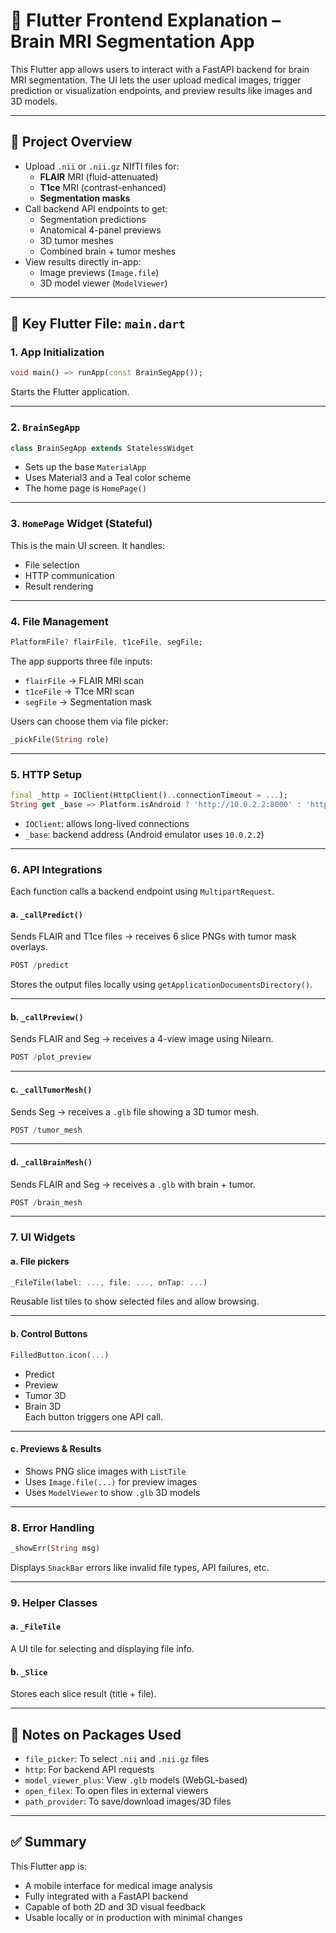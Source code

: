 
# 🧠 Flutter Frontend Explanation – Brain MRI Segmentation App

This Flutter app allows users to interact with a FastAPI backend for brain MRI segmentation. The UI lets the user upload medical images, trigger prediction or visualization endpoints, and preview results like images and 3D models.

---

## 🧩 Project Overview

- Upload `.nii` or `.nii.gz` NIfTI files for:
  - **FLAIR** MRI (fluid-attenuated)
  - **T1ce** MRI (contrast-enhanced)
  - **Segmentation masks**
- Call backend API endpoints to get:
  - Segmentation predictions
  - Anatomical 4-panel previews
  - 3D tumor meshes
  - Combined brain + tumor meshes
- View results directly in-app:
  - Image previews (`Image.file`)
  - 3D model viewer (`ModelViewer`)

---

## 📁 Key Flutter File: `main.dart`

### 1. **App Initialization**
```dart
void main() => runApp(const BrainSegApp());
```
Starts the Flutter application.

---

### 2. **`BrainSegApp`**
```dart
class BrainSegApp extends StatelessWidget
```
- Sets up the base `MaterialApp`
- Uses Material3 and a Teal color scheme
- The home page is `HomePage()`

---

### 3. **`HomePage` Widget (Stateful)**
This is the main UI screen. It handles:
- File selection
- HTTP communication
- Result rendering

---

### 4. **File Management**

```dart
PlatformFile? flairFile, t1ceFile, segFile;
```

The app supports three file inputs:
- `flairFile` → FLAIR MRI scan
- `t1ceFile` → T1ce MRI scan
- `segFile` → Segmentation mask

Users can choose them via file picker:
```dart
_pickFile(String role)
```

---

### 5. **HTTP Setup**

```dart
final _http = IOClient(HttpClient()..connectionTimeout = ...);
String get _base => Platform.isAndroid ? 'http://10.0.2.2:8000' : 'http://127.0.0.1:8000';
```

- `IOClient`: allows long-lived connections
- `_base`: backend address (Android emulator uses `10.0.2.2`)

---

### 6. **API Integrations**

Each function calls a backend endpoint using `MultipartRequest`.

#### a. **`_callPredict()`**
Sends FLAIR and T1ce files → receives 6 slice PNGs with tumor mask overlays.
```dart
POST /predict
```

Stores the output files locally using `getApplicationDocumentsDirectory()`.

---

#### b. **`_callPreview()`**
Sends FLAIR and Seg → receives a 4-view image using Nilearn.
```dart
POST /plot_preview
```

---

#### c. **`_callTumorMesh()`**
Sends Seg → receives a `.glb` file showing a 3D tumor mesh.
```dart
POST /tumor_mesh
```

---

#### d. **`_callBrainMesh()`**
Sends FLAIR and Seg → receives a `.glb` with brain + tumor.
```dart
POST /brain_mesh
```

---

### 7. **UI Widgets**

#### a. File pickers
```dart
_FileTile(label: ..., file: ..., onTap: ...)
```

Reusable list tiles to show selected files and allow browsing.

---

#### b. Control Buttons
```dart
FilledButton.icon(...)
```

- Predict
- Preview
- Tumor 3D
- Brain 3D  
Each button triggers one API call.

---

#### c. Previews & Results

- Shows PNG slice images with `ListTile`
- Uses `Image.file(...)` for preview images
- Uses `ModelViewer` to show `.glb` 3D models

---

### 8. **Error Handling**
```dart
_showErr(String msg)
```
Displays `SnackBar` errors like invalid file types, API failures, etc.

---

### 9. **Helper Classes**

#### a. `_FileTile`
A UI tile for selecting and displaying file info.

#### b. `_Slice`
Stores each slice result (title + file).

---

## 🧪 Notes on Packages Used

- `file_picker`: To select `.nii` and `.nii.gz` files
- `http`: For backend API requests
- `model_viewer_plus`: View `.glb` models (WebGL-based)
- `open_filex`: To open files in external viewers
- `path_provider`: To save/download images/3D files

---

## ✅ Summary

This Flutter app is:
- A mobile interface for medical image analysis
- Fully integrated with a FastAPI backend
- Capable of both 2D and 3D visual feedback
- Usable locally or in production with minimal changes
